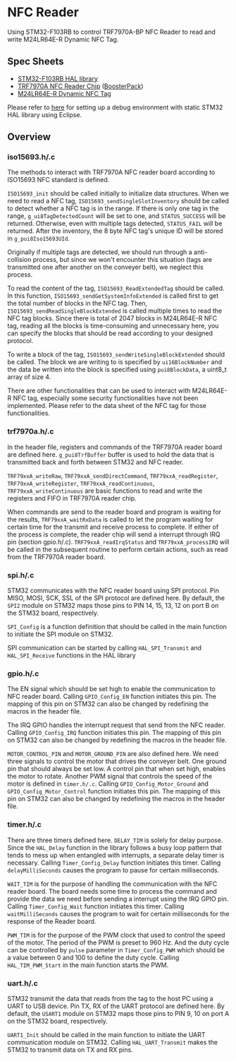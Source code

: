 # NFC Reader
Using STM32-F103RB to control TRF7970A-BP NFC Reader to read and write M24LR64E-R Dynamic NFC Tag.

## Spec Sheets
- [STM32-F103RB HAL library](http://www.st.com/content/ccc/resource/technical/document/user_manual/72/52/cc/53/05/e3/4c/98/DM00154093.pdf/files/DM00154093.pdf/jcr:content/translations/en.DM00154093.pdf)
- [TRF7970A NFC Reader Chip](http://www.ti.com/lit/ds/symlink/trf7970a.pdf) ([BoosterPack](http://www.dlpdesign.com/dlp-7970abp-ds-v11.pdf))
- [M24LR64E-R Dynamic NFC Tag](http://www.st.com/content/ccc/resource/technical/document/datasheet/45/6b/a2/02/63/ad/45/43/DM00047008.pdf/files/DM00047008.pdf/jcr:content/translations/en.DM00047008.pdf)

Please refer to [here](http://www.openstm32.org/Creating+a+new+project) for setting up a debug environment with static STM32 HAL library using Eclipse.

## Overview

### iso15693.h/.c
The methods to interact with TRF7970A NFC reader board according to ISO15693 NFC standard is defined.

`ISO15693_init` should be called initially to initialize data structures. When we need to read a NFC tag, `ISO15693_sendSingleSlotInventory` should be called to detect whether a NFC tag is in the range. If there is only one tag in the range, `g_ui8TagDetectedCount` will be set to one, and `STATUS_SUCCESS` will be returned. Otherwise, even with multiple tags detected, `STATUS_FAIL` will be returned. After the inventory, the 8 byte NFC tag's unique ID will be stored in `g_pui8Iso15693UId`.

Originally if multiple tags are detected, we should run through a anti-collision process, but since we won't encounter this situation (tags are transmitted one after another on the conveyer belt), we neglect this process.

To read the content of the tag, `ISO15693_ReadExtendedTag` should be called. In this function, `ISO15693_sendGetSystemInfoExtended` is called first to get the total number of blocks in the NFC tag. Then, `ISO15693_sendReadSingleBlockExtended` is called multiple times to read the NFC tag blocks. Since there is total of 2047 blocks in M24LR64E-R NFC tag, reading all the blocks is time-consuming and unnecessary here, you can specify the blocks that should be read according to your designed protocol.

To write a block of the tag, `ISO15693_sendWriteSingleBlockExtended` should be called. The block we are writing to is specified by `ui16BlockNumber` and the data be written into the block is specified using `pui8BlockData`, a uint8_t array of size 4.

There are other functionalities that can be used to interact with M24LR64E-R NFC tag, especially some security functionalities have not been implemented. Please refer to the data sheet of the NFC tag for those functionalities.

### trf7970a.h/.c
In the header file, registers and commands of the TRF7970A reader board are defined here.
`g_pui8TrfBuffer` buffer is used to hold the data that is transmitted back and forth between STM32 and NFC reader.

`TRF79xxA_writeRaw`, `TRF79xxA_sendDirectCommand`, `TRF79xxA_readRegister`,  `TRF79xxA_writeRegister`, `TRF79xxA_readContinuous`, `TRF79xxA_writeContinuous` are basic functions to read and write the registers and FIFO in TRF7970A reader chip.

When commands are send to the reader board and program is waiting for the results, `TRF79xxA_waitRxData` is called to let the program waiting for certain time for the transmit and receive process to complete. If either of the process is complete, the reader chip will send a interrupt through IRQ pin (section gpio.h/.c). `TRF79xxA_readIrqStatus` and `TRF79xxA_processIRQ` will be called in the subsequent routine to perform certain actions, such as read from the TRF7970A reader board.

### spi.h/.c
STM32 communicates with the NFC reader board using SPI protocol. Pin MISO, MOSI, SCK, SSL of the SPI protocol are defined here. By default, the `SPI2` module on STM32 maps those pins to PIN 14, 15, 13, 12 on port B on the STM32 board, respectively.

`SPI_Config` is a function definition that should be called in the main function to initiate the SPI module on STM32.

SPI communication can be started by calling `HAL_SPI_Transmit` and `HAL_SPI_Receive` functions in the HAL library

### gpio.h/.c
The EN signal which should be set high to enable the communication to NFC reader board. Calling `GPIO_Config_EN` function initiates this pin. The mapping of this pin on STM32 can also be changed by redefining the macros in the header file.

The IRQ GPIO handles the interrupt request that send from the NFC reader. Calling `GPIO_Config_IRQ` function initiates this pin. The mapping of this pin on STM32 can also be changed by redefining the macros in the header file.

`MOTOR_CONTROL_PIN` and `MOTOR_GROUND_PIN` are also defined here. We need three signals to control the motor that drives the conveyer belt. One ground pin that should always be set low. A control pin that when set high, enables the motor to rotate. Another PWM signal that controls the speed of the motor is defined in `timer.h/.c`. Calling `GPIO_Config_Motor_Ground` and `GPIO_Config_Motor_Control` function initiates this pin. The mapping of this pin on STM32 can also be changed by redefining the macros in the header file.

### timer.h/.c
There are three timers defined here. `DELAY_TIM` is solely for delay purpose. Since the `HAL_Delay` function in the library follows a busy loop pattern that tends to mess up when entangled with interrupts, a separate delay timer is necessary. Calling `Timer_Config_Delay` function initiates this timer. Calling `delayMilliSeconds` causes the program to pause for certain milliseconds.

`WAIT_TIM` is for the purpose of handling the communication with the NFC reader board. The board needs some time to process the command and provide the data we need before sending a interrupt using the IRQ GPIO pin. Calling `Timer_Config_Wait` function initiates this timer. Calling `waitMilliSeconds` causes the program to wait for certain milliseconds for the response of the Reader board.

`PWM_TIM` is for the purpose of the PWM clock that used to control the speed of the motor. The period of the PWM is preset to 960 Hz. And the duty cycle can be controlled by `pulse` parameter in `Timer_Config_PWM` which should be a value between 0 and 100 to define the duty cycle. Calling `HAL_TIM_PWM_Start` in the main function starts the PWM.

### uart.h/.c
STM32 transmit the data that reads from the tag to the host PC using a UART to USB device. Pin TX, RX of the UART protocol are defined here. By default, the `USART1` module on STM32 maps those pins to PIN 9, 10 on port A on the STM32 board, respectively.

`UART1_Init` should be called in the main function to initiate the UART communication module on STM32. Calling `HAL_UART_Transmit` makes the STM32 to transmit data on TX and RX pins.
